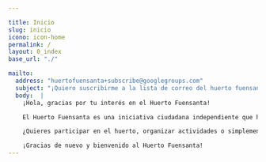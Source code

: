 ```yaml
---

title: Inicio
slug: inicio
icono: icon-home
permalink: /
layout: 0_index
base_url: "./"

mailto:
  address: "huertofuensanta+subscribe@googlegroups.com"
  subject: "¡Quiero suscribirme a la lista de correo del huerto fuensanta!"
  body:  | 
    ¡Hola, gracias por tu interés en el Huerto Fuensanta!

    El Huerto Fuensanta es una iniciativa ciudadana independiente que ha recuperado un espacio público abandonado desde hace más de 20 años. El Huerto Fuensanta es abierto, gratuito y colectivo y está situado en el antiguo solar del Cine Fuensanta en la Calle Hernando de Magallanes, Córdoba.

    ¿Quieres participar en el huerto, organizar actividades o simplemente conocer más sobre la iniciativa? ¡No lo dudes un momento y ponte en contacto con nosotros! Podrás configurar tu suscripción a la lista una vez envíes este mensaje y recibas la confirmación de tu suscripción

    ¡Gracias de nuevo y bienvenido al Huerto Fuensanta! 
---
```

